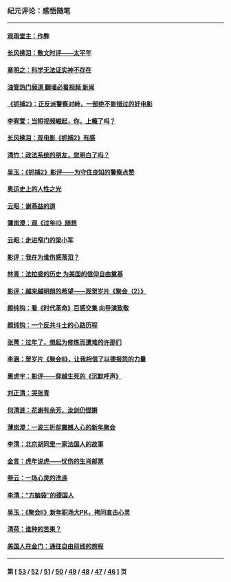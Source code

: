 ### 纪元评论：感悟随笔
---
#### [观雨堂主：作弊](../../pages/nsc1035/n13717221.md?04250330) 
#### [长风拂泪：散文时评——太平年](../../pages/nsc1035/n13713601.md?04250330) 
#### [章明之：科学无法证实神不存在](../../pages/nsc1035/n13712224.md?04250330) 
#### [油管热门频道 翻墙必看视频 新闻](ok?04250330)
#### [《抓捕2》：正反派警察对峙，一部绝不能错过的好电影](../../pages/nsc1035/n13711458.md?04250330) 
#### [李宥萱：当短视频崛起，你，上瘾了吗？](../../pages/nsc1035/n13678127.md?04250330) 
#### [长风拂泪：观电影《抓捕2》有感](../../pages/nsc1035/n13674277.md?04250330) 
#### [清竹：政法系统的朋友，您明白了吗？](../../pages/nsc1035/n13666721.md?04250330) 
#### [吴玉：《抓捕2》影评——为守住良知的警察点赞](../../pages/nsc1035/n13664510.md?04250330) 
#### [奥运史上的人性之光](../../pages/nsc1035/n13627118.md?04250330) 
#### [云昭：谢燕益的道](../../pages/nsc1035/n13607391.md?04250330) 
#### [簿岚澄：观《过年Ⅱ》随想](../../pages/nsc1035/n13606884.md?04250330) 
#### [云昭：走进窄门的梁小军](../../pages/nsc1035/n13605425.md?04250330) 
#### [影评：我在为谁伤感落泪？](../../pages/nsc1035/n13594614.md?04250330) 
#### [林青：法拉盛的历史 为美国的信仰自由奠基](../../pages/nsc1035/n13593675.md?04250330) 
#### [影评：越来越明朗的希望——观贺岁片《聚会（2）》](../../pages/nsc1035/n13580867.md?04250330) 
#### [颜纯钩：看《时代革命》百感交集 向导演致敬](../../pages/nsc1035/n13574843.md?04250330) 
#### [颜纯钩﻿：一个反共斗士的心路历程](../../pages/nsc1035/n13553725.md?04250330) 
#### [张菁：过年了，想起为修炼而遭难的许那们](../../pages/nsc1035/n13543871.md?04250330) 
#### [李涵：贺岁片《聚会Ⅱ》，让我相信了以德报怨的力量](../../pages/nsc1035/n13530032.md?04250330) 
#### [惠虎宇：影评——穿越生死的《沉默呼声》](../../pages/nsc1035/n13516514.md?04250330) 
#### [刘正清：哭张青](../../pages/nsc1035/n13509328.md?04250330) 
#### [何清涟：花谢有余芳，汝剑仍铿锵](../../pages/nsc1035/n13507378.md?04250330) 
#### [薄岚澄：一波三折却震撼人心的新年聚会](../../pages/nsc1035/n13506511.md?04250330) 
#### [李清：北京胡同里一家法国人的故事](../../pages/nsc1035/n13502266.md?04250330) 
#### [金言：虎年说虎——忧伤的生肖邮票](../../pages/nsc1035/n13500542.md?04250330) 
#### [卷云：一场心灵的洗涤](../../pages/nsc1035/n13499041.md?04250330) 
#### [李清：“方脑袋”的德国人](../../pages/nsc1035/n13486826.md?04250330) 
#### [吴玉：《聚会Ⅱ》新年职场大PK，拷问直击心灵](../../pages/nsc1035/n13482329.md?04250330) 
#### [清荷：谁种的苦果？](../../pages/nsc1035/n13470084.md?04250330) 
#### [美国人在金门：通往自由前线的旅程](../../pages/nsc1035/n13453438.md?04250330) 

---
#### 第 [ [53](./53.md?04250330) / [52](./52.md?04250330) / [51](./51.md?04250330) / [50](./50.md?04250330) / [49](./49.md?04250330) / [48](./48.md?04250330) / [47](./47.md?04250330) / [46](./46.md?04250330) ] 页
